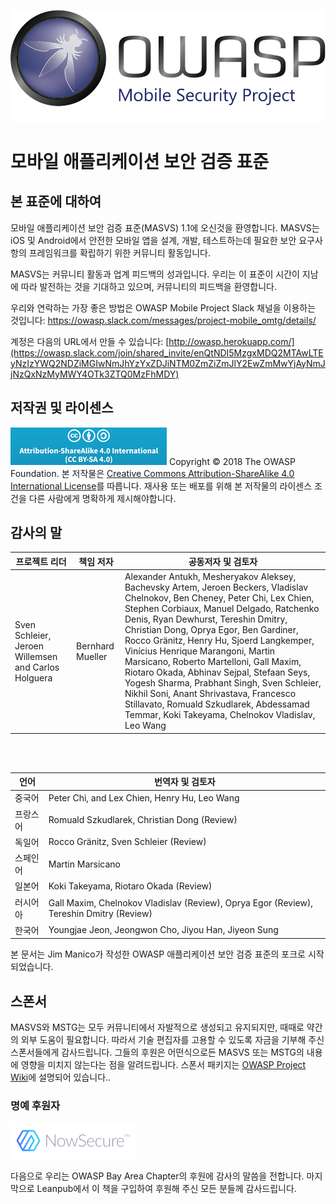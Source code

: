 ![OWASP LOGO](images/OWASP_logo.png)

# 모바일 애플리케이션 보안 검증 표준

## 본 표준에 대하여

모바일 애플리케이션 보안 검증 표준(MASVS) 1.1에 오신것을 환영합니다. MASVS는 iOS 및 Android에서 안전한 모바일 앱을 설계, 개발, 테스트하는데 필요한 보안 요구사항의 프레임워크를 확립하기 위한 커뮤니티 활동입니다.

MASVS는 커뮤니티 활동과 업계 피드백의 성과입니다. 우리는 이 표준이 시간이 지남에 따라 발전하는 것을 기대하고 있으며, 커뮤니티의 피드백을 환영합니다.

우리와 연락하는 가장 좋은 방법은 OWASP Mobile Project Slack 채널을 이용하는 것입니다: <https://owasp.slack.com/messages/project-mobile_omtg/details/>

계정은 다음의 URL에서 만들 수 있습니다: [http://owasp.herokuapp.com/](https://owasp.slack.com/join/shared_invite/enQtNDI5MzgxMDQ2MTAwLTEyNzIzYWQ2NDZiMGIwNmJhYzYxZDJiNTM0ZmZiZmJlY2EwZmMwYjAyNmJjNzQxNzMyMWY4OTk3ZTQ0MzFhMDY)

## 저작권 및 라이센스

![license](images/CC-license.png) Copyright © 2018 The OWASP Foundation. 본 저작물은 [Creative Commons Attribution-ShareAlike 4.0 International License](https://creativecommons.org/licenses/by-sa/4.0/)를 따릅니다. 재사용 또는 배포를 위해 본 저작물의 라이센스 조건을 다른 사람에게 명확하게 제시해야합니다.

## 감사의 말

| 프로젝트 리더 | 책임 저자 | 공동저자 및 검토자
| --- | --- | --- |
| Sven Schleier, Jeroen Willemsen and Carlos Holguera | Bernhard Mueller | Alexander Antukh, Mesheryakov Aleksey, Bachevsky Artem, Jeroen Beckers, Vladislav Chelnokov, Ben Cheney, Peter Chi, Lex Chien, Stephen Corbiaux, Manuel Delgado, Ratchenko Denis, Ryan Dewhurst, Tereshin Dmitry, Christian Dong, Oprya Egor, Ben Gardiner, Rocco Gränitz, Henry Hu, Sjoerd Langkemper, Vinícius Henrique Marangoni, Martin Marsicano, Roberto Martelloni, Gall Maxim, Riotaro Okada, Abhinav Sejpal, Stefaan Seys, Yogesh Sharma, Prabhant Singh, Sven Schleier, Nikhil Soni, Anant Shrivastava, Francesco Stillavato, Romuald Szkudlarek, Abdessamad Temmar, Koki Takeyama, Chelnokov Vladislav, Leo Wang |

<br><br>

| 언어 | 번역자 및 검토자 |
| --- | --- |
| 중국어 | Peter Chi, and Lex Chien, Henry Hu, Leo Wang |
| 프랑스어 | Romuald Szkudlarek, Christian Dong (Review) |
| 독일어 | Rocco Gränitz, Sven Schleier (Review) |
| 스페인어 | Martin Marsicano |
| 일본어 | Koki Takeyama, Riotaro Okada (Review) |
| 러시어아 | Gall Maxim, Chelnokov Vladislav (Review), Oprya Egor (Review), Tereshin Dmitry (Review) |
| 한국어 | Youngjae Jeon, Jeongwon Cho, Jiyou Han, Jiyeon Sung |

본 문서는 Jim Manico가 작성한 OWASP 애플리케이션 보안 검증 표준의 포크로 시작되었습니다.

## 스폰서

MASVS와 MSTG는 모두 커뮤니티에서 자발적으로 생성되고 유지되지만, 때때로 약간의 외부 도움이 필요합니다. 따라서 기술 편집자를 고용할 수 있도록 자금을 기부해 주신 스폰서들에게 감사드립니다. 그들의 후원은 어떤식으로든 MASVS 또는 MSTG의 내용에 영향을 미치지 않는다는 점을 알려드립니다. 스폰서 패키지는 [OWASP Project Wiki](https://www.owasp.org/index.php/OWASP_Mobile_Security_Testing_Guide#tab=Sponsorship_Packages "OWASP Mobile Security Testing Guide Sponsorship Packages")에 설명되어 있습니다..

### 명예 후원자

[![NowSecure](images/NowSecure_logo.png)](https://www.nowsecure.com/ "NowSecure")

다음으로 우리는 OWASP Bay Area Chapter의 후원에 감사의 말씀을 전합니다. 마지막으로 Leanpub에서 이 책을 구입하여 후원해 주신 모든 분들께 감사드립니다.
